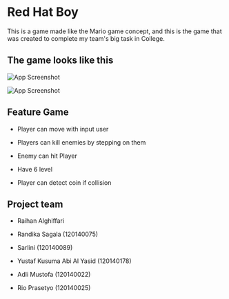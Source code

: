 
# Red Hat Boy 

This is a game made like the Mario game concept, and this is the game that was created to complete my team's big task in College.


## The game looks like this

![App Screenshot](https://raw.githubusercontent.com/alghiffari10/Project-Tubes/main/screenshot/level_screen.png)

![App Screenshot](https://github.com/alghiffari10/Project-Tubes/blob/main/screenshot/overworld_screen.png?raw=true)


## Feature Game

- Player can move with input user

- Players can kill enemies by stepping on them 

- Enemy can hit Player

- Have 6 level

- Player can detect coin if collision


## Project team

- Raihan Alghiffari

- Randika Sagala (120140075)

- Sarlini (120140089)

- Yustaf Kusuma Abi Al Yasid (120140178)

- Adli Mustofa                (120140022)

- Rio Prasetyo (120140025)
